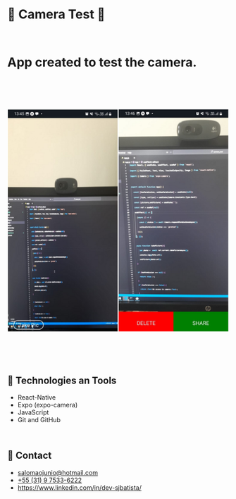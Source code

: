 # 📸 Camera Test 📸

</br>

<h1>

App created to test the camera.

</br>

![preview](./.github/preview.jpeg)


</br>

## 🚀 Technologies an Tools

- React-Native
- Expo (expo-camera)
- JavaScript
- Git and GitHub

</br>

## 📲 Contact

- salomaojunio@hotmail.com
- [+55 (31) 9 7533-6222](https://api.whatsapp.com/send?phone=5531975336222&text=Ol%C3%A1%20!%20Encontrei%20seu%20contato%20no%20GitHub%20!)
- https://www.linkedin.com/in/dev-sjbatista/

